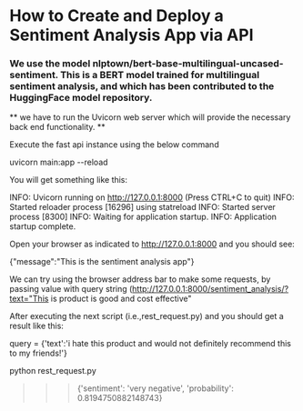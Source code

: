 # How to Create and Deploy a Sentiment Analysis App via API

### We use the  model nlptown/bert-base-multilingual-uncased-sentiment. This is a BERT model trained for multilingual sentiment analysis, and which has been contributed to the HuggingFace model repository.

** we have to run the Uvicorn web server which will provide the necessary back end functionality. **

Execute the fast api instance using  the below command 

uvicorn main:app --reload

You will get something like this:

INFO:     Uvicorn running on http://127.0.0.1:8000 (Press CTRL+C to quit)
INFO:     Started reloader process [16296] using statreload
INFO:     Started server process [8300]
INFO:     Waiting for application startup.
INFO:     Application startup complete.


Open your browser as indicated to http://127.0.0.1:8000 and you should see:

{"message":"This is the sentiment analysis app"}

We can try using the browser address bar to make some requests, by passing value with query string (http://127.0.0.1:8000/sentiment_analysis/?text="This is product is good and cost effective"

After executing the next script (i.e.,rest_request.py) and you should get a result like this:

query = {'text':'i hate this product and would not definitely recommend this to my friends!'}

python rest_request.py

>>> {'sentiment': 'very negative', 'probability': 0.8194750882148743}





